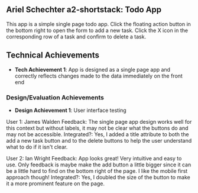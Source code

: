 ## Ariel Schechter a2-shortstack: Todo App
This app is a simple single page todo app. Click the floating action button in the bottom right to open the form to add a new task. Click the X icon in the corresponding row of a task and confirm to delete a task. 

## Technical Achievements
- **Tech Achievement 1**: App is designed as a single page app and correctly reflects changes made to the data immediately on the front end

### Design/Evaluation Achievements
- **Design Achievement 1**: User interface testing

User 1: James Walden
Feedback: The single page app design works well for this context but without labels, it may not be clear what the buttons do and may not be accessible. 
Integrated?: Yes, I added a title attribute to both the add a new task button and to the delete buttons to help the user understand what to do if it isn't clear.

User 2: Ian Wright
Feedback: App looks great! Very intuitive and easy to use. Only feedback is maybe make the add button a little bigger since it can be a little hard to find on the bottom right of the page. I like the mobile first approach though!
Integrated?: Yes, I doubled the size of the button to make it a more prominent feature on the page.
